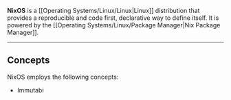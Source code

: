 **NixOS** is a [[Operating Systems/Linux/Linux|Linux]] distribution that provides a reproducible and code first, declarative way to define itself. It is powered by the [[Operating Systems/Linux/Package Manager|Nix Package Manager]].

---

## Concepts

NixOS employs the following concepts:

- Immutabi